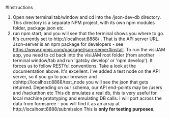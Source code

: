 #Instructions
1) Open new terminal tab/window and cd into the /json-dev-db directory.  This directory is a separate NPM project, with its own npm modules folder, package.json etc.
2) run npm start, and you will see that the terminal shows you where to go. It's currently set to http://localhost:8888/ . That is the API server URL.  Json-server is an npm package for developers - see https://www.npmjs.com/package/json-server#install.  To run the visiJAM app, you need to cd back into the visiJAM root folder (from another terminal window/tab and run 'gatsby develop' or 'npm develop').
It forces us to follow RESTful conventions. Take a look at the documentation above.  It's excellent.  I've added a test node on the API server, so if you go to your browser and dohttp://localhost:8888/test_node  you will see the json that gets returned.
Depending on our schema, our API end-points may be /users and /hackathon etc
This db emulates a real db, this is very useful for local machine prototyping and emulating DB calls.
I will port across the data from formspree - you will find it as an array at http://localhost:8888/submission
This is **only for testing purposes**.